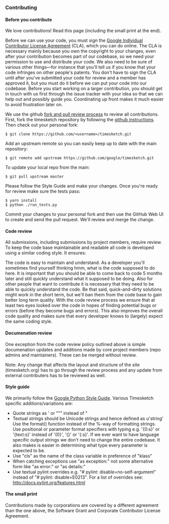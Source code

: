 ### Contributing

#### Before you contribute

We love contributions! Read this page (including the small print at the end).

Before we can use your code, you must sign the [Google Individual Contributor License Agreement](https://developers.google.com/open-source/cla/individual?csw=1) (CLA), which you can do online. The CLA is necessary mainly because you own the copyright to your changes, even after your contribution becomes part of our codebase, so we need your permission to use and distribute your code. We also need to be sure of various other things—for instance that you'll tell us if you know that your code infringes on other people's patents. You don't have to sign the CLA until after you've submitted your code for review and a member has approved it, but you must do it before we can put your code into our codebase. Before you start working on a larger contribution, you should get in touch with us first through the issue tracker with your idea so that we can help out and possibly guide you. Coordinating up front makes it much easier to avoid frustration later on.

We use the github [fork and pull review process](https://help.github.com/articles/using-pull-requests) to review all contributions. First, fork the timesketch repository by following the [github instructions](https://help.github.com/articles/fork-a-repo). Then check out your personal fork:

    $ git clone https://github.com/<username>/timesketch.git

Add an upstream remote so you can easily keep up to date with the main repository:

    $ git remote add upstream https://github.com/google/timesketch.git

To update your local repo from the main:

    $ git pull upstream master

Please follow the Style Guide and make your changes. Once you're ready for review make sure the tests pass:

    $ yarn install
    $ python ./run_tests.py

Commit your changes to your personal fork and then use the GitHub Web UI to create and send the pull request. We'll review and merge the change.

#### Code review

All submissions, including submissions by project members, require review. To keep the code base maintainable and readable all code is developed using a similar coding style. It ensures:

The code is easy to maintain and understand. As a developer you'll sometimes find yourself thinking hmm, what is the code supposed to do here. It is important that you should be able to come back to code 5 months later and still quickly understand what it supposed to be doing. Also for other people that want to contribute it is necessary that they need to be able to quickly understand the code. Be that said, quick-and-dirty solutions might work in the short term, but we'll ban them from the code base to gain better long term quality.
With the code review process we ensure that at least two eyes looked over the code in hopes of finding potential bugs or errors (before they become bugs and errors). This also improves the overall code quality and makes sure that every developer knows to (largely) expect the same coding style.

#### Documenation review

One exception from the code review policy outlined above is simple documenation updates and additions made by core project members (repo admins and maintainers). These can be merged without review.

Note: Any change that affects the layout and structure of the site (timesketch.org) has to go through the review process and any update from external contributers has to be reviewed as well.

#### Style guide

We primarily follow the [Google Python Style Guide](https://google.github.io/styleguide/pyguide.html). Various Timesketch specific additions/variations are:

- Quote strings as ' or """ instead of "
- Textual strings should be Unicode strings and hence defined as u'string'
  Use the format() function instead of the %-way of formatting strings.
  Use positional or parameter format specifiers with typing e.g. '{0:s}' or '{text:s}' instead of '{0}', '{}' or '{:s}'. If we ever want to have language specific output strings we don't need to change the entire codebase. It also makes is easier in determining what type every parameter is expected to be.
- Use "cls" as the name of the class variable in preference of "klass"
- When catching exceptions use "as exception:" not some alternative form like "as error:" or "as details:"
- Use textual pylint overrides e.g. "# pylint: disable=no-self-argument" instead of "# pylint: disable=E0213". For a list of overrides see: http://docs.pylint.org/features.html

#### The small print

Contributions made by corporations are covered by a different agreement than
the one above, the Software Grant and Corporate Contributor License Agreement.
